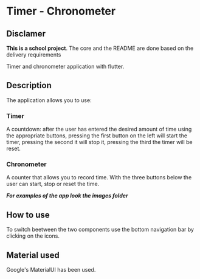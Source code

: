 # Timer - Chronometer 

## Disclamer

**This is a school project**. The core and the README are done based on the delivery requirements

Timer and chronometer application with flutter. 

## Description

The application allows you to use:

### Timer 
A countdown: after the user has entered the desired amount of time using the appropriate buttons, pressing the first button on the left will start the timer, pressing the second it will stop it, pressing the third the timer will be reset.


### Chronometer 
A counter that allows you to record time. With the three buttons below the user can start, stop or reset the time.

***For examples of the app look the **images** folder***

## How to use

To switch beetween the two components use the bottom navigation bar by clicking on the icons.


## Material used

Google's MaterialUI has been used. 
